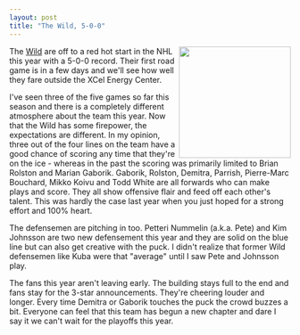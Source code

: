 ```yaml
---
layout: post
title: "The Wild, 5-0-0"
---
```


<p><img src="http://us.news2.yimg.com/us.yimg.com/p/ap/20061013/capt.a96fec904d7349ce8fb5bc22c088acb1.capitals_wild_hockey_mnjm104.jpg" width="200" align="right" />The <a href="http://www.wild.com" target="_blank">Wild</a> are off to a red hot start in the NHL this year with a 5-0-0 record. Their first road game is in a few days and we'll see how well they fare outside the XCel Energy Center. </p>
<p>I've seen three of the five games so far this season and there is a completely different atmosphere about the team this year. Now that the Wild has some firepower, the expectations are different. In my opinion, three out of the four lines on the team have a good chance of scoring any time that they're on the ice - whereas in the past the scoring was primarily limited to Brian Rolston and Marian Gaborik. Gaborik, Rolston, Demitra, Parrish, Pierre-Marc Bouchard, Mikko Koivu and Todd White are all forwards who can make plays and score. They all show offensive flair and feed off each other's talent. This was hardly the case last year when you just hoped for a strong effort and 100% heart.</p>
<p>The defensemen are pitching in too. Petteri Nummelin (a.k.a. Pete) and Kim Johnsson are two new defensement this year and they are solid on the blue line but can also get creative with the puck. I didn't realize that former Wild defensemen like Kuba were that "average" until I saw Pete and Johnsson play.</p>
<p>The fans this year aren't leaving early. The building stays full to the end and fans stay for the 3-star announcements. They're cheering louder and longer. Every time Demitra or Gaborik touches the puck the crowd buzzes a bit. Everyone can feel that this team has begun a new chapter and dare I say it we can't wait for the playoffs this year. </p>
 
